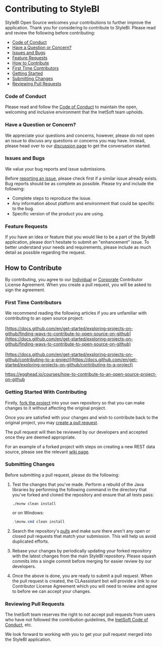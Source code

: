 # Contributing to StyleBI

StyleBI Open Source welcomes your contributions to further improve the application. Thank you for considering to contribute to StyleBI. Please read and review the following before contributing:

- [Code of Conduct](#coc)
- [Have a Question or Concern?](#question)
- [Issues and Bugs](#issue)
- [Feature Requests](#feature)
- [How to Contribute](#contribute)
- [First Time Contributors](#first-time)
- [Getting Started](#getting-started)
- [Submitting Changes](#submitting)
- [Reviewing Pull Requests](#review)

### Code of Conduct <a name="coc"></a>

Please read and follow the [Code of Conduct](https://github.com/inetsoft-technology/stylebi/wiki/Code-of-Conduct) to maintain the open, welcoming and inclusive environment that the InetSoft team upholds.

### Have a Question or Concern? <a name="question"></a>

We appreciate your questions and concerns, however, please do not open an issue to discuss any questions or concerns you may have. Instead, please head over to our [discussion page](https://github.com/inetsoft-technology/stylebi/discussions) to get the conversation started.

### Issues and Bugs <a name="issue"></a>

We value your bug reports and issue submissions.

Before [reporting an issue](https://github.com/inetsoft-technology/stylebi/issues/new), please check first if a similar issue already exists. Bug reports should be as complete as possible. Please try and include the following:

* Complete steps to reproduce the issue.
* Any information about platform and environment that could be specific to the bug.
* Specific version of the product you are using.

### Feature Requests <a name="feature"></a>

If you have an idea or feature that you would like to be a part of the StyleBI application, please don't hesitate to submit an "enhancement" issue. To better understand your needs and requirements, please include as much detail as possible regarding the request.

## How to Contribute <a name="contribute"></a>

By contributing, you agree to our [Individual](https://github.com/inetsoft-technology/stylebi/wiki/InetSoft-Individual-Contributor-License-Agreement) or [Corporate](https://github.com/inetsoft-technology/stylebi/wiki/InetSoft-Corporate-Contributor-License-Agreement) Contributor License Agreement. When you create a pull request, you will be asked to sign the agreement. 

### First Time Contributors <a name="first-time"></a>

We recommend reading the following articles if you are unfamiliar with contributing to an open source project: \
\
[https://docs.github.com/en/get-started/exploring-projects-on-github/finding-ways-to-contribute-to-open-source-on-github](https://docs.github.com/en/get-started/exploring-projects-on-github/finding-ways-to-contribute-to-open-source-on-github) \
\
[https://docs.github.com/en/get-started/exploring-projects-on-github/contributing-to-a-project](https://docs.github.com/en/get-started/exploring-projects-on-github/contributing-to-a-project)

https://egghead.io/courses/how-to-contribute-to-an-open-source-project-on-github

### Getting Started With Contributing <a name="getting-started"></a>

Firstly, [fork the project](https://github.com/orgs/community/discussions/35849) into your own repository so that you can make changes to it without affecting the original project.

Once you are satisfied with your changes and wish to contribute back to the original project, you may [create a pull request](https://docs.github.com/en/pull-requests/collaborating-with-pull-requests/proposing-changes-to-your-work-with-pull-requests/about-pull-requests).

The pull request will then be reviewed by our developers and accepted once they are deemed appropriate.

For an example of a forked project with steps on creating a new REST data source, please see the relevant [wiki page](placeholder).

### Submitting Changes <a name="submitting"></a>

Before submitting a pull request, please do the following:
1. Test the changes that you've made. Perform a rebuild of the Java libraries by performing the following command in the directory that you've forked and cloned the repository and ensure that all tests pass: 
    ```shell
    ./mvnw clean install
    ```

    or on Windows:

    ```powershell
    .\mvnw.cmd clean install
    ```
2. Search the repository's [pulls](https://github.com/inetsoft-technology/stylebi/pulls) and make sure there aren't any open or closed pull requests that match your submission. This will help us avoid duplicated efforts.
3. Rebase your changes by periodically updating your forked repository with the latest changes from the main StyleBI repository. Please squash commits into a single commit before merging for easier review by our developers.
4. Once the above is done, you are ready to submit a pull request. When the pull request is created, the CLAassistant bot will provide a link to our Contributor License Agreement which you will need to review and agree to before we can accept your changes.

### Reviewing Pull Requests <a name="review"></a>
The InetSoft team reserves the right to not accept pull requests from users who have not followed the contribution guidelines, the [InetSoft Code of Conduct](https://github.com/inetsoft-technology/stylebi/wiki/Code-of-Conduct), etc.

We look forward to working with you to get your pull request merged into the StyleBI application.